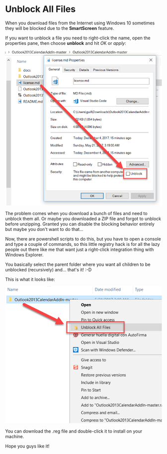 # Unblock All Files

When you download files from the Internet using Windows 10 sometimes they will be blocked due to the **SmartScreen** feature.

If you want to unblock a file you need to right-click the name, open the properties pane, then choose **unblock** and hit *O*K or *apply*:

![Unblock a single file](./images/unblock_single_file.png "Unblock a single file")

The problem comes when you download a bunch of files and need to unblock them all. Or maybe you downloaded a ZIP file and forgot to unblock before unzipping. Granted you can disable the blocking behavior entirely but maybe you don't want to do that...

Now, there are powershell scripts to do this, but you have to open a console and type a couple of commands, so this little registry hack is for all the lazy people out there like me that want just a right-click integration thing with Windows Explorer.

You basically select the parent folder where you want all children to be unblocked (recursively) and... that's it! :-D

This is what it looks like:

![Unblock all files](./images/unblock_all_files.png "Unblock all files")

You can download the .reg file and double-click it to install on your machine.

Hope you guys like it!